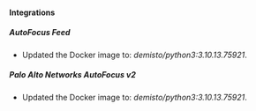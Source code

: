 #### Integrations
##### AutoFocus Feed
- Updated the Docker image to: *demisto/python3:3.10.13.75921*.
##### Palo Alto Networks AutoFocus v2
- Updated the Docker image to: *demisto/python3:3.10.13.75921*.
